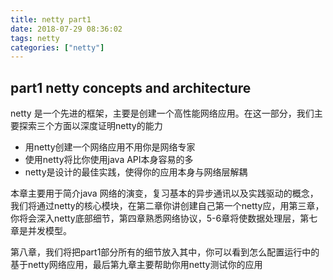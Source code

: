 ```yaml
---
title: netty part1
date: 2018-07-29 08:36:02
tags: netty
categories: ["netty"]
---
```



## part1 netty concepts and architecture

netty 是一个先进的框架，主要是创建一个高性能网络应用。在这一部分，我们主要探索三个方面以深度证明netty的能力
* 用netty创建一个网络应用不用你是网络专家
* 使用netty将比你使用java API本身容易的多
* netty是设计的最佳实践，使得你的应用本身与网络层解耦
<!--more-->

本章主要用于简介java 网络的演变，复习基本的异步通讯以及实践驱动的概念，我们将通过netty的核心模块，在第二章你讲创建自己第一个netty应，用第三章，你将会深入netty底部细节，第四章熟悉网络协议，5-6章将使数据处理层，第七章是并发模型。

第八章，我们将把part1部分所有的细节放入其中，你可以看到怎么配置运行中的基于netty网络应用，最后第九章主要帮助你用netty测试你的应用
